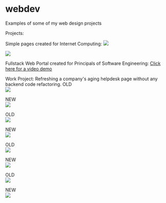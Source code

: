 # webdev
Examples of some of my web design projects

Projects:

Simple pages created for Internet Computing:
![](projectpage.gif)

![](musicportfolio.gif)

Fullstack Web Portal created for Principals of Software Engineering:
[Click here for a video demo](https://www.youtube.com/watch?v=oUu_haCwMXc)

Work Project: Refreshing a company's aging helpdesk page without any backend code refactoring.
OLD  
![](sc1.png)

NEW  
![](sc1_new.png)


OLD  
![](sc2.png)

NEW  
![](sc2_new.png)

OLD  
![](sc3.png)

NEW  
![](sc3_new.png)

OLD  
![](sc4.png)

NEW  
![](sc4_new.png)
